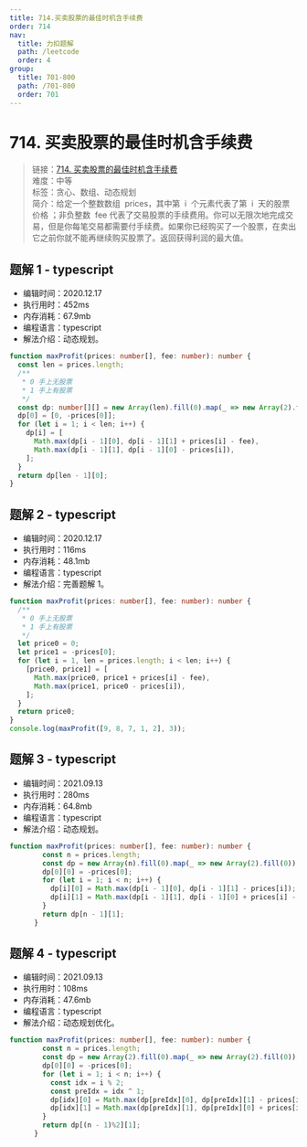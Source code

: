 ```yaml
---
title: 714.买卖股票的最佳时机含手续费
order: 714
nav:
  title: 力扣题解
  path: /leetcode
  order: 4
group:
  title: 701-800
  path: /701-800
  order: 701
---
```


# 714. 买卖股票的最佳时机含手续费

> 链接：[714. 买卖股票的最佳时机含手续费](https://leetcode-cn.com/problems/best-time-to-buy-and-sell-stock-with-transaction-fee/)  
> 难度：中等  
> 标签：贪心、数组、动态规划  
> 简介：给定一个整数数组  prices，其中第  i  个元素代表了第  i  天的股票价格 ；非负整数  fee 代表了交易股票的手续费用。你可以无限次地完成交易，但是你每笔交易都需要付手续费。如果你已经购买了一个股票，在卖出它之前你就不能再继续购买股票了。返回获得利润的最大值。

## 题解 1 - typescript

- 编辑时间：2020.12.17
- 执行用时：452ms
- 内存消耗：67.9mb
- 编程语言：typescript
- 解法介绍：动态规划。

```typescript
function maxProfit(prices: number[], fee: number): number {
  const len = prices.length;
  /**
   * 0 手上无股票
   * 1 手上有股票
   */
  const dp: number[][] = new Array(len).fill(0).map(_ => new Array(2).fill(0));
  dp[0] = [0, -prices[0]];
  for (let i = 1; i < len; i++) {
    dp[i] = [
      Math.max(dp[i - 1][0], dp[i - 1][1] + prices[i] - fee),
      Math.max(dp[i - 1][1], dp[i - 1][0] - prices[i]),
    ];
  }
  return dp[len - 1][0];
}
```

## 题解 2 - typescript

- 编辑时间：2020.12.17
- 执行用时：116ms
- 内存消耗：48.1mb
- 编程语言：typescript
- 解法介绍：完善题解 1。

```typescript
function maxProfit(prices: number[], fee: number): number {
  /**
   * 0 手上无股票
   * 1 手上有股票
   */
  let price0 = 0;
  let price1 = -prices[0];
  for (let i = 1, len = prices.length; i < len; i++) {
    [price0, price1] = [
      Math.max(price0, price1 + prices[i] - fee),
      Math.max(price1, price0 - prices[i]),
    ];
  }
  return price0;
}
console.log(maxProfit([9, 8, 7, 1, 2], 3));
```
## 题解 3 - typescript
- 编辑时间：2021.09.13
- 执行用时：280ms
- 内存消耗：64.8mb
- 编程语言：typescript
- 解法介绍：动态规划。
```typescript
function maxProfit(prices: number[], fee: number): number {
        const n = prices.length;
        const dp = new Array(n).fill(0).map(_ => new Array(2).fill(0));
        dp[0][0] = -prices[0];
        for (let i = 1; i < n; i++) {
          dp[i][0] = Math.max(dp[i - 1][0], dp[i - 1][1] - prices[i]);
          dp[i][1] = Math.max(dp[i - 1][1], dp[i - 1][0] + prices[i] - fee);
        }
        return dp[n - 1][1];
      }
```

## 题解 4 - typescript
- 编辑时间：2021.09.13
- 执行用时：108ms
- 内存消耗：47.6mb
- 编程语言：typescript
- 解法介绍：动态规划优化。
```typescript
function maxProfit(prices: number[], fee: number): number {
        const n = prices.length;
        const dp = new Array(2).fill(0).map(_ => new Array(2).fill(0));
        dp[0][0] = -prices[0];
        for (let i = 1; i < n; i++) {
          const idx = i % 2;
          const preIdx = idx ^ 1;
          dp[idx][0] = Math.max(dp[preIdx][0], dp[preIdx][1] - prices[i]);
          dp[idx][1] = Math.max(dp[preIdx][1], dp[preIdx][0] + prices[i] - fee);
        }
        return dp[(n - 1)%2][1];
      }
```
